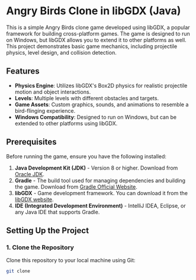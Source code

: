 # Angry Birds Clone in libGDX (Java)

This is a simple Angry Birds clone game developed using libGDX, a popular framework for building cross-platform games. The game is designed to run on Windows, but libGDX allows you to extend it to other platforms as well. This project demonstrates basic game mechanics, including projectile physics, level design, and collision detection.

## Features

- **Physics Engine**: Utilizes libGDX's Box2D physics for realistic projectile motion and object interactions.
- **Levels**: Multiple levels with different obstacles and targets.
- **Game Assets**: Custom graphics, sounds, and animations to resemble a bird-flinging experience.
- **Windows Compatibility**: Designed to run on Windows, but can be extended to other platforms using libGDX.

## Prerequisites

Before running the game, ensure you have the following installed:

1. **Java Development Kit (JDK)** - Version 8 or higher. Download from [Oracle JDK](https://www.oracle.com/java/technologies/javase-jdk8-downloads.html).
2. **Gradle** - The build tool used for managing dependencies and building the game. Download from [Gradle Official Website](https://gradle.org/install/).
3. **libGDX** - Game development framework. You can download it from the [libGDX website](https://libgdx.badlogicgames.com/).
4. **IDE (Integrated Development Environment)** - IntelliJ IDEA, Eclipse, or any Java IDE that supports Gradle.

## Setting Up the Project

### 1. Clone the Repository

Clone this repository to your local machine using Git:

```bash
git clone 
